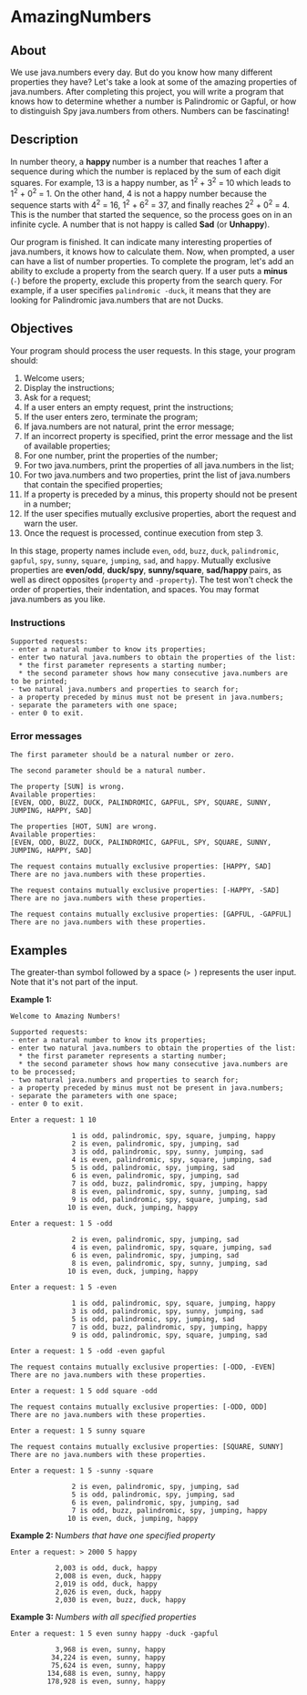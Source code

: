 # AmazingNumbers
## About
We use java.numbers every day. But do you know how many different properties they have? Let's take a look at some of the amazing properties of java.numbers. After completing this project, you will write a program that knows how to determine whether a number is Palindromic or Gapful, or how to distinguish Spy java.numbers from others. Numbers can be fascinating!

<h2>Description</h2>

<p>In number theory, a <strong>happy </strong>number is a number that reaches 1 after a sequence during which the number is replaced by the sum of each digit squares. For example, 13 is a happy number, as 1<sup>2 </sup>+ 3<sup>2</sup> = 10<strong> </strong>which leads to 1<sup>2</sup> + 0<sup>2</sup> = 1. On the other hand, 4 is not a happy number because the sequence starts with 4<sup>2</sup> = 16, 1<sup>2</sup> + 6<sup>2</sup> = 37, and finally reaches 2<sup>2</sup> + 0<sup>2</sup> = 4. This is the number that started the sequence, so the process goes on in an infinite cycle. A number that is not happy is called <strong>Sad</strong> (or <strong>Unhappy</strong>).</p>

<p>Our program is finished. It can indicate many interesting properties of java.numbers, it knows how to calculate them. Now, when prompted, a user can have a list of number properties. To complete the program, let's add an ability to exclude a property from the search query. If a user puts a <strong>minus </strong>(<code class="java">-</code>) before the property, exclude this property from the search query. For example, if a user specifies <code class="java">palindromic -duck</code>, it means that they are looking for Palindromic java.numbers that are not Ducks.</p>

<h2>Objectives</h2>

<p>Your program should process the user requests. In this stage, your program should:</p>

<ol>
	<li>Welcome users;</li>
	<li>Display the instructions;</li>
	<li>Ask for a request;</li>
	<li>If a user enters an empty request, print the instructions;</li>
	<li>If the user enters zero, terminate the program;</li>
	<li>If java.numbers are not natural, print the error message;</li>
	<li>If an incorrect property is specified, print the error message and the list of available properties;</li>
	<li>For one number, print the properties of the number;</li>
	<li>For two java.numbers, print the properties of all java.numbers in the list;</li>
	<li>For two java.numbers and two properties, print the list of java.numbers that contain the specified properties;</li>
	<li>If a property is preceded by a minus, this property should not be present in a number;</li>
	<li>If the user specifies mutually exclusive properties, abort the request and warn the user.</li>
	<li>Once the request is processed, continue execution from step 3.</li>
</ol>

<p>In this stage, property names include <code class="java">even</code>, <code class="java">odd</code>, <code class="java">buzz</code>, <code class="java">duck</code>, <code class="java">palindromic</code>, <code class="java">gapful</code>, <code class="java">spy</code>, <code class="java">sunny</code>, <code class="java">square</code>, <code class="java">jumping</code>, <code class="java">sad</code>, and <code class="java">happy</code>. Mutually exclusive properties are <strong>even/odd</strong>, <strong>duck/spy</strong>, <strong>sunny/square</strong>, <strong>sad/happy </strong>pairs, as well as direct opposites (<code class="java">property</code> and <code class="java">-property</code>). The test won't check the order of properties, their indentation, and spaces. You may format java.numbers as you like.</p>

<h3>Instructions</h3>

<pre><code class="language-no-highlight">Supported requests:
- enter a natural number to know its properties;
- enter two natural java.numbers to obtain the properties of the list:
  * the first parameter represents a starting number;
  * the second parameter shows how many consecutive java.numbers are to be printed;
- two natural java.numbers and properties to search for;
- a property preceded by minus must not be present in java.numbers;
- separate the parameters with one space;
- enter 0 to exit.</code></pre>

<h3>Error messages</h3>

<pre><code class="language-no-highlight">The first parameter should be a natural number or zero.</code></pre>

<pre><code class="language-no-highlight">The second parameter should be a natural number.</code></pre>

<pre><code class="language-no-highlight">The property [SUN] is wrong.
Available properties:
[EVEN, ODD, BUZZ, DUCK, PALINDROMIC, GAPFUL, SPY, SQUARE, SUNNY, JUMPING, HAPPY, SAD]</code></pre>

<pre><code class="language-no-highlight">The properties [HOT, SUN] are wrong.
Available properties:
[EVEN, ODD, BUZZ, DUCK, PALINDROMIC, GAPFUL, SPY, SQUARE, SUNNY, JUMPING, HAPPY, SAD]</code></pre>

<pre><code class="language-no-highlight">The request contains mutually exclusive properties: [HAPPY, SAD]
There are no java.numbers with these properties.</code></pre>

<pre><code class="language-no-highlight">The request contains mutually exclusive properties: [-HAPPY, -SAD]
There are no java.numbers with these properties.</code></pre>

<pre><code class="language-no-highlight">The request contains mutually exclusive properties: [GAPFUL, -GAPFUL]
There are no java.numbers with these properties.</code></pre>

<h2>Examples</h2>

<p>The greater-than symbol followed by a space (<code class="java">&gt; </code>) represents the user input. Note that it's not part of the input.</p>

<p><strong>Example 1:</strong></p>

<pre><code class="language-no-highlight">Welcome to Amazing Numbers!

Supported requests:
- enter a natural number to know its properties;
- enter two natural java.numbers to obtain the properties of the list:
  * the first parameter represents a starting number;
  * the second parameter shows how many consecutive java.numbers are to be processed;
- two natural java.numbers and properties to search for;
- a property preceded by minus must not be present in java.numbers;
- separate the parameters with one space;
- enter 0 to exit.

Enter a request: 1 10

               1 is odd, palindromic, spy, square, jumping, happy
               2 is even, palindromic, spy, jumping, sad
               3 is odd, palindromic, spy, sunny, jumping, sad
               4 is even, palindromic, spy, square, jumping, sad
               5 is odd, palindromic, spy, jumping, sad
               6 is even, palindromic, spy, jumping, sad
               7 is odd, buzz, palindromic, spy, jumping, happy
               8 is even, palindromic, spy, sunny, jumping, sad
               9 is odd, palindromic, spy, square, jumping, sad
              10 is even, duck, jumping, happy

Enter a request: 1 5 -odd

               2 is even, palindromic, spy, jumping, sad
               4 is even, palindromic, spy, square, jumping, sad
               6 is even, palindromic, spy, jumping, sad
               8 is even, palindromic, spy, sunny, jumping, sad
              10 is even, duck, jumping, happy

Enter a request: 1 5 -even

               1 is odd, palindromic, spy, square, jumping, happy
               3 is odd, palindromic, spy, sunny, jumping, sad
               5 is odd, palindromic, spy, jumping, sad
               7 is odd, buzz, palindromic, spy, jumping, happy
               9 is odd, palindromic, spy, square, jumping, sad

Enter a request: 1 5 -odd -even gapful

The request contains mutually exclusive properties: [-ODD, -EVEN]
There are no java.numbers with these properties.

Enter a request: 1 5 odd square -odd

The request contains mutually exclusive properties: [-ODD, ODD]
There are no java.numbers with these properties.

Enter a request: 1 5 sunny square

The request contains mutually exclusive properties: [SQUARE, SUNNY]
There are no java.numbers with these properties.

Enter a request: 1 5 -sunny -square

               2 is even, palindromic, spy, jumping, sad
               5 is odd, palindromic, spy, jumping, sad
               6 is even, palindromic, spy, jumping, sad
               7 is odd, buzz, palindromic, spy, jumping, happy
              10 is even, duck, jumping, happy</code></pre>

<p><strong>Example 2: </strong>N<em>umbers that have one specified property</em></p>

<pre><code class="language-no-highlight">Enter a request: &gt; 2000 5 happy

           2,003 is odd, duck, happy
           2,008 is even, duck, happy
           2,019 is odd, duck, happy
           2,026 is even, duck, happy
           2,030 is even, buzz, duck, happy</code></pre>

<p><strong>Example 3: </strong><em>Numbers with all specified properties</em></p>

<pre><code class="language-no-highlight">Enter a request: 1 5 even sunny happy -duck -gapful

           3,968 is even, sunny, happy
          34,224 is even, sunny, happy
          75,624 is even, sunny, happy
         134,688 is even, sunny, happy
         178,928 is even, sunny, happy</code></pre>
